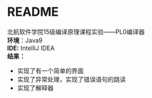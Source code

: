 # README
北航软件学院15级编译原理课程实验——PL0编译器  
**环境**：Java9  
**IDE:** IntelliJ IDEA  
**结果：**
+ 实现了有一个简单的界面
+ 实现了异常处理，实现了错误语句的跳读
+ 实现了解释器

